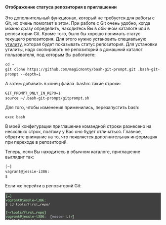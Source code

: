 #### Отображение статуса репозитория в приглашении

Это дополнительный функционал, который не требуется для работы с Git, но очень помогает в этом. При работе с Git очень удобно, когда можно сразу определить, находитесь Вы в обычном каталоге или в репозитории Git. Кроме того, было бы хорошо понимать статус текущего репозитория. Для этого нужно установить специальную [утилиту](https://github.com/magicmonty/bash-git-prompt/), которая будет показывать статус репозитория. Для установки утилиты, надо скопировать её репозиторий в домашний каталог пользователя, под которым Вы работаете:

```shell
cd ~
git clone https://github.com/magicmonty/bash-git-prompt.git .bash-git-prompt --depth=1
```

А затем добавить в конец файла .bashrc такие строки:

```shell
GIT_PROMPT_ONLY_IN_REPO=1
source ~/.bash-git-prompt/gitprompt.sh
```

Для того, чтобы изменения применились, перезапустить bash:

```shell
exec bash
```

В моей конфигурации приглашение командной строки разнесено на несколько строк, поэтому у Вас оно будет отличаться. Главное, обратите внимание на то, что появляется дополнительная информация при переходе в репозиторий.

Теперь, если Вы находитесь в обычном каталоге, приглашение выглядит так:

```shellsession
[~]
vagrant@jessie-i386:
$ 
```

Если же перейти в репозиторий Git:

![setup](https://raw.githubusercontent.com/natenka/PyNEng/master/images/git/setup_prompt.png)
